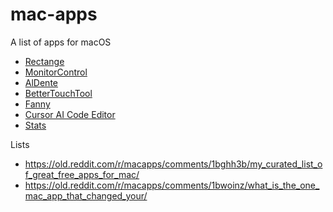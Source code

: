 # mac-apps
A list of apps for macOS
* [Rectange](https://rectangleapp.com/)
* [MonitorControl](https://github.com/MonitorControl/MonitorControl/releases)
* [AlDente](https://github.com/AppHouseKitchen/AlDente-Charge-Limiter/releases/)
* [BetterTouchTool](https://folivora.ai/)
* [Fanny](https://www.fannywidget.com/)
* [Cursor AI Code Editor](https://cursor.sh/)
* [Stats](https://github.com/exelban/stats?tab=readme-ov-file)


Lists  
* https://old.reddit.com/r/macapps/comments/1bghh3b/my_curated_list_of_great_free_apps_for_mac/
* https://old.reddit.com/r/macapps/comments/1bwoinz/what_is_the_one_mac_app_that_changed_your/
